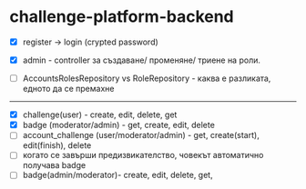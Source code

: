 # challenge-platform-backend

- [x] register -> login (crypted password)

- [x] admin - controller за създаване/ променяне/ триене на роли.
- [ ] AccountsRolesRepository vs RoleRepository - каква е разликата, едното да се премахне

--- 
- [x] challenge(user) - create, edit, delete, get
- [x] badge (moderator/admin) - get, create, edit, delete
- [ ] account_challenge (user/moderator/admin) - get, create(start), edit(finish), delete
- [ ] когато се завърши предизвикателство, човекът автоматично получава badge 
- [ ] badge(admin/moderator)- create, edit, delete, get, 
